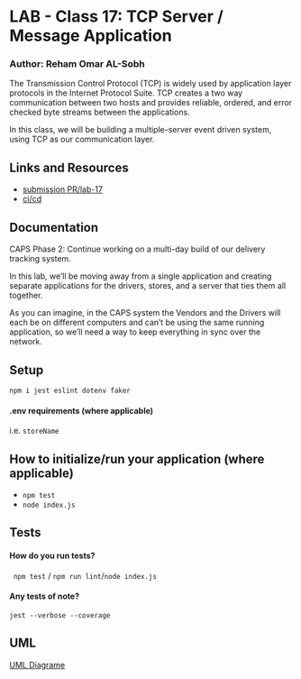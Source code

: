 # LAB - Class 17:  TCP Server / Message Application
### Author: Reham Omar AL-Sobh

The Transmission Control Protocol (TCP) is widely used by application layer protocols in the Internet Protocol Suite. TCP creates a two way communication between two hosts and provides reliable, ordered, and error checked byte streams between the applications.

In this class, we will be building a multiple-server event driven system, using TCP as our communication layer.

 ## Links and Resources

 - [submission PR/lab-17 ](https://github.com/Reham-401-advanced-javascript/caps/pull/2)
 - [ci/cd ](https://github.com/Reham-401-advanced-javascript/caps/pull/1/checks?check_run_id=771389132)

## Documentation

CAPS Phase 2: Continue working on a multi-day build of our delivery tracking system.

In this lab, we’ll be moving away from a single application and creating separate applications for the drivers, stores, and a server that ties them all together.

As you can imagine, in the CAPS system the Vendors and the Drivers will each be on different computers and can’t be using the same running application, so we’ll need a way to keep everything in sync over the network.

## Setup

 `npm i jest eslint dotenv faker `

#### .env requirements (where applicable)
  i.e.
  `storeName`

## How to initialize/run your application (where applicable)
   * `npm test`
   * `node index.js`

## Tests

#### How do you run tests?
  ` npm test` / `npm run lint`/`node index.js `
#### Any tests of note?
   `jest --verbose --coverage`


## UML

[UML Diagrame ](assest/lab-16.jpg)